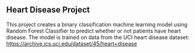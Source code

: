 ## Heart Disease Project

This project creates a binary classification machine learning model using Random Forest Classifier to predict whether or not patients have heart disease.  The model is trained on data from the UCI heart disease dataset: https://archive.ics.uci.edu/dataset/45/heart+disease
